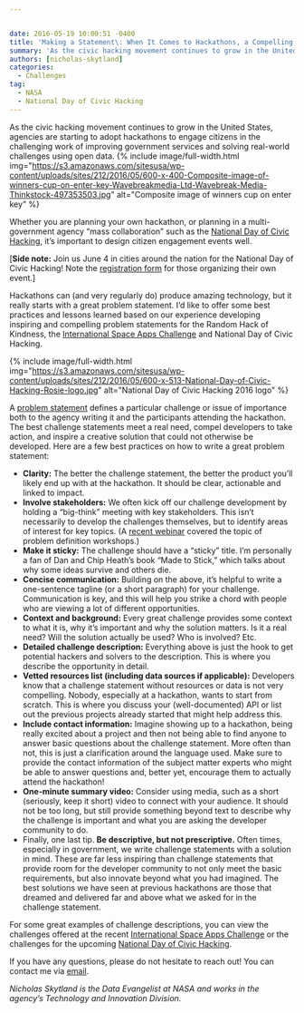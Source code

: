 ```yaml
---


date: 2016-05-19 10:00:51 -0400
title: 'Making a Statement\: When It Comes to Hackathons, a Compelling Challenge Statement Is Key to Success'
summary: 'As the civic hacking movement continues to grow in the United States, agencies are starting to adopt hackathons to engage citizens in the challenging work of improving government services and solving real-world challenges using open data. Whether you are planning your own hackathon, or planning in a multi-government agency &amp;#8220;mass collaboration&amp;#8221; such as the National'
authors: [nicholas-skytland]
categories:
  - Challenges
tag:
  - NASA
  - National Day of Civic Hacking
---
```


As the civic hacking movement continues to grow in the United States, agencies are starting to adopt hackathons to engage citizens in the challenging work of improving government services and solving real-world challenges using open data. 
{% include image/full-width.html img="https://s3.amazonaws.com/sitesusa/wp-content/uploads/sites/212/2016/05/600-x-400-Composite-image-of-winners-cup-on-enter-key-Wavebreakmedia-Ltd-Wavebreak-Media-Thinkstock-497353503.jpg" alt="Composite image of winners cup on enter key" %} 

Whether you are planning your own hackathon, or planning in a multi-government agency &#8220;mass collaboration&#8221; such as the [National Day of Civic Hacking](https://www.codeforamerica.org/events/national-day-2016), it’s  important to design citizen engagement events well.

[**Side note:** Join us June 4 in cities around the nation for the National Day of Civic Hacking! Note the [registration form](https://cfa.typeform.com/to/TPDQuo) for those organizing their own event.]

Hackathons can (and very regularly do) produce amazing technology, but it really starts with a great problem statement. I’d like to offer some best practices and lessons learned based on our experience developing inspiring and compelling problem statements for the Random Hack of Kindness, the [International Space Apps Challenge](https://2016.spaceappschallenge.org/) and National Day of Civic Hacking.


{% include image/full-width.html img="https://s3.amazonaws.com/sitesusa/wp-content/uploads/sites/212/2016/05/600-x-513-National-Day-of-Civic-Hacking-Rosie-logo.jpg" alt="National Day of Civic Hacking 2016 logo" %}

A [problem statement](https://www.WHATEVER/2014/04/28/in-crowdsourcing-competitions-defining-the-problem-is-half-the-battle/) defines a particular challenge or issue of importance both to the agency writing it and the participants attending the hackathon. The best challenge statements meet a real need, compel developers to take action, and inspire a creative solution that could not otherwise be developed. Here are a few best practices on how to write a great problem statement:

  * **Clarity:** The better the challenge statement, the better the product you’ll likely end up with at the hackathon. It should be clear, actionable and linked to impact.
  * **Involve stakeholders:** We often kick off our challenge development by holding a “big-think” meeting with key stakeholders. This isn’t necessarily to develop the challenges themselves, but to identify areas of interest for key topics. (A [recent webinar](https://www.youtube.com/watch?v=aOT9vzNY8sY&feature=youtu.be) covered the topic of problem definition workshops.)
  * **Make it sticky:** The challenge should have a “sticky” title. I’m personally a fan of Dan and Chip Heath’s  book “Made to Stick,” which talks about why some ideas survive and others die.
  * **Concise communication:** Building on the above, it’s  helpful to write a one-sentence tagline (or a short paragraph) for your challenge. Communication is key, and this will help you strike a chord with people who are viewing a lot of different opportunities.
  * **Context and background:** Every great challenge provides some context to what it is, why it&#8217;s important and why the solution matters. Is it a real need? Will the solution actually be used? Who is involved? Etc.
  * **Detailed challenge description:** Everything above is just the hook to get potential hackers and solvers to the description. This is where you describe the opportunity in detail.
  * **Vetted resources list (including data sources if applicable):** Developers know that a challenge statement without resources or data is not very compelling. Nobody, especially at a hackathon, wants to start from scratch. This is where you discuss your (well-documented) API or list out the previous projects already started that might help address this.
  * **Include contact information:** Imagine showing up to a hackathon, being really excited about a project and then not being able to find anyone to answer basic questions about the challenge statement. More often than not, this is just a clarification around the language used. Make sure to provide the contact information of the subject matter experts who might be able to answer questions and, better yet, encourage them to actually attend the hackathon!
  * **One-minute summary video:** Consider using media, such as a short (seriously, keep it short) video to connect with your audience. It should not be too long, but still provide something beyond text to describe why the challenge is important and what you are asking the developer community to do.
  * Finally, one last tip. **Be descriptive, but not prescriptive.** Often times, especially in government, we write challenge statements with a solution in mind. These are far less inspiring than challenge statements that provide room for the developer community to not only meet the basic requirements, but also innovate beyond what you had imagined. The best solutions we have seen at previous hackathons are those that dreamed and delivered far and above what we asked for in the challenge statement.

For some great examples of challenge descriptions, you can view the challenges offered at the recent [International Space Apps Challenge](https://2016.spaceappschallenge.org/challenges) or the challenges for the upcoming [National Day of Civic Hacking](http://hackforchange.org/).

If you have any questions, please do not hesitate to reach out! You can contact me via [email](mailto:nicholas.g.skytland@nasa.gov).

_Nicholas Skytland is the Data Evangelist at NASA and works in the agency&#8217;s Technology and Innovation Division._